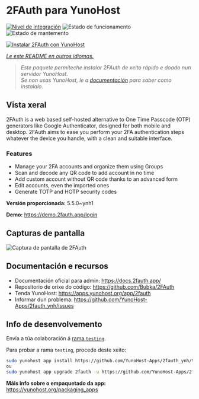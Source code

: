 <!--
NOTA: Este README foi creado automáticamente por <https://github.com/YunoHost/apps/tree/master/tools/readme_generator>
NON debe editarse manualmente.
-->

# 2FAuth para YunoHost

[![Nivel de integración](https://apps.yunohost.org/badge/integration/2fauth)](https://ci-apps.yunohost.org/ci/apps/2fauth/)
![Estado de funcionamento](https://apps.yunohost.org/badge/state/2fauth)
![Estado de mantemento](https://apps.yunohost.org/badge/maintained/2fauth)

[![Instalar 2FAuth con YunoHost](https://install-app.yunohost.org/install-with-yunohost.svg)](https://install-app.yunohost.org/?app=2fauth)

*[Le este README en outros idiomas.](./ALL_README.md)*

> *Este paquete permíteche instalar 2FAuth de xeito rápido e doado nun servidor YunoHost.*  
> *Se non usas YunoHost, le a [documentación](https://yunohost.org/install) para saber como instalalo.*

## Vista xeral

2FAuth is a web based self-hosted alternative to One Time Passcode (OTP) generators like Google Authenticator, designed for both mobile and desktop.
2FAuth aims to ease you perform your 2FA authentication steps whatever the device you handle, with a clean and suitable interface.

### Features

- Manage your 2FA accounts and organize them using Groups
- Scan and decode any QR code to add account in no time
- Add custom account without QR code thanks to an advanced form
- Edit accounts, even the imported ones
- Generate TOTP and HOTP security codes


**Versión proporcionada:** 5.5.0~ynh1

**Demo:** <https://demo.2fauth.app/login>

## Capturas de pantalla

![Captura de pantalla de 2FAuth](./doc/screenshots/screenshot.png)

## Documentación e recursos

- Documentación oficial para admin: <https://docs.2fauth.app/>
- Repositorio de orixe do código: <https://github.com/Bubka/2FAuth>
- Tenda YunoHost: <https://apps.yunohost.org/app/2fauth>
- Informar dun problema: <https://github.com/YunoHost-Apps/2fauth_ynh/issues>

## Info de desenvolvemento

Envía a túa colaboración á [rama `testing`](https://github.com/YunoHost-Apps/2fauth_ynh/tree/testing).

Para probar a rama `testing`, procede deste xeito:

```bash
sudo yunohost app install https://github.com/YunoHost-Apps/2fauth_ynh/tree/testing --debug
ou
sudo yunohost app upgrade 2fauth -u https://github.com/YunoHost-Apps/2fauth_ynh/tree/testing --debug
```

**Máis info sobre o empaquetado da app:** <https://yunohost.org/packaging_apps>
